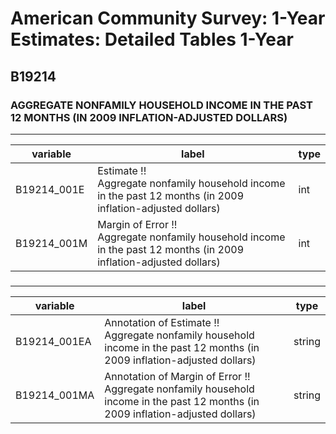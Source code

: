 # American Community Survey: 1-Year Estimates: Detailed Tables 1-Year

## B19214

### AGGREGATE NONFAMILY HOUSEHOLD INCOME IN THE PAST 12 MONTHS (IN 2009 INFLATION-ADJUSTED DOLLARS)

___

| variable | label | type |
| ----- | ----- | ----- |
| B19214_001E | Estimate !!<br>Aggregate nonfamily household income in the past 12 months (in 2009 inflation-adjusted dollars) | int |
| B19214_001M | Margin of Error !!<br>Aggregate nonfamily household income in the past 12 months (in 2009 inflation-adjusted dollars) | int |
### 

___

| variable | label | type |
| ----- | ----- | ----- |
| B19214_001EA | Annotation of Estimate !!<br>Aggregate nonfamily household income in the past 12 months (in 2009 inflation-adjusted dollars) | string |
| B19214_001MA | Annotation of Margin of Error !!<br>Aggregate nonfamily household income in the past 12 months (in 2009 inflation-adjusted dollars) | string |

